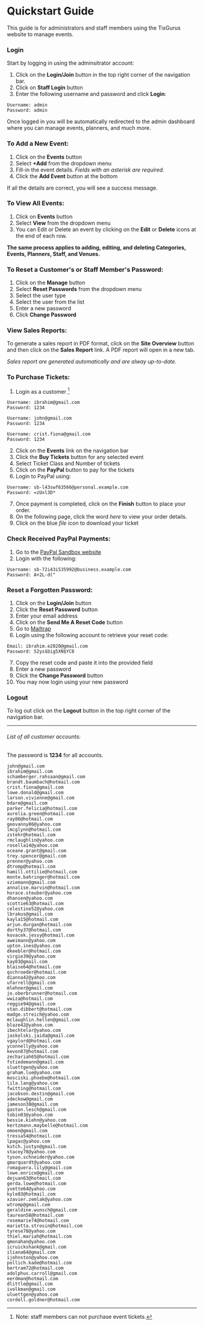 # Quickstart Guide

This guide is for administrators and staff members using the TixGurus website to manage events.

### Login
Start by logging in using the adminsitrator account:
1. Click on the **Login/Join** button in the top right corner of the navigation bar.
1. Click on **Staff Login** button
1. Enter the following username and password and click **Login**:
```
Username: admin
Password: admin
```

Once logged in you will be automatically redirected to the admin dashboard where you can manage events, planners, and much more.

### To Add a New Event:
1. Click on the **Events** button
1. Select **+Add** from the dropdown menu
1. Fill-in the event details. *Fields with an asterisk are required.*
1. Click the **Add Event** button at the bottom

If all the details are correct, you will see a success message.


### To View All Events:
1. Click on **Events** button
1. Select **View** from the dropdown menu
1. You can Edit or Delete an event by clicking on the **Edit** or **Delete** icons at the end of each row.


**The same process applies to adding, editing, and deleting Categories, Events, Planners, Staff, and Venues.**

### To Reset a Customer's or Staff Member's Password:
1. Click on the **Manage** button
1. Select **Reset Passwords** from the dropdown menu
1. Select the user type
1. Select the user from the list
1. Enter a new password
1. Click **Change Password**

### View Sales Reports:
To generate a sales report in PDF format, click on the **Site Overview** button and then click on the **Sales Report** link. A PDF report will open in a new tab.

*Sales report are generated automatically and are alway up-to-date.*

### To Purchase Tickets:
1. Login as a customer [^1]
[^1]: Note: staff members can not purchase event tickets.
```
Username: ibrahim@gmail.com
Password: 1234

Username: john@gmail.com
Password: 1234

Username: crist.fiona@gmail.com
Password: 1234
```

2. Click on the **Events** link on the navigation bar
1. Click the **Buy Tickets** button for any selected event
1. Select Ticket Class and Number of tickets
1. Click on the **PayPal** button to pay for the tickets
1. Login to PayPal using:
```
Username: sb-l43swf63566@personal.example.com
Password: =zUxl3D*
```
7. Once payment is completed, click on the **Finish** button to place your order.
1. On the following page, click the word _here_ to view your order details.
1. Click on the blue *file* icon to download your ticket


### Check Received PayPal Payments:
1. Go to the [PayPal Sandbox website](https://www.sandbox.paypal.com/signin)
1. Login with the following:
```
Username: sb-72i43i535992@business.example.com
Password: A+2L-d("
```

### Reset a Forgotten Password:
1. Click on the **Login/Join** button
1. Click the **Reset Password** button
1. Enter your email address
1. Click on the **Send Me A Reset Code** button
1. Go to [Mailtrap](https://mailtrap.io/signin)
1. Login using the following account to retrieve your reset code:
```
Email: ibrahim.e2020@gmail.com
Password: S2ys$big5XN$YC8
```
7. Copy the reset code and paste it into the provided field
1. Enter a new password
1. Click the **Change Password** button
1. You may now login using your new password

### Logout
To log out click on the **Logout** button in the top right corner of the navigation bar.

---
###### List of all customer accounts:
The password is **1234** for all accounts.
```
john@gmail.com
ibrahim@gmail.com
schamberger.rahsaan@gmail.com
brandt.baumbach@hotmail.com
crist.fiona@gmail.com
lowe.donald@gmail.com
larson.vivienne@gmail.com
bdare@gmail.com
parker.felicia@hotmail.com
aurelia.green@hotmail.com
ray86@hotmail.com
geovanny86@yahoo.com
lmcglynn@hotmail.com
zstehr@hotmail.com
rmclaughlin@yahoo.com
rosella14@yahoo.com
oceane.grant@gmail.com
trey.spencer@gmail.com
prenner@yahoo.com
dtromp@hotmail.com
hamill.ottilie@hotmail.com
monte.bahringer@hotmail.com
sziemann@gmail.com
annalise.marvin@hotmail.com
horace.steuber@yahoo.com
dhansen@yahoo.com
scottie63@hotmail.com
celestine52@yahoo.com
lbrakus@gmail.com
kayla15@hotmail.com
arjun.durgan@hotmail.com
dorthy37@hotmail.com
kovacek.jessy@hotmail.com
aweimann@yahoo.com
upton.ines@yahoo.com
dkeebler@hotmail.com
virgie39@yahoo.com
kay03@gmail.com
blaise64@hotmail.com
qschroeder@hotmail.com
dianna42@yahoo.com
ufarrell@gmail.com
mlehner@gmail.com
jo.oberbrunner@hotmail.com
wwiza@hotmail.com
reggie94@gmail.com
stan.dibbert@hotmail.com
madge.streich@yahoo.com
mclaughlin.hellen@gmail.com
blaze42@yahoo.com
ibechtelar@yahoo.com
jaskolski.jaida@gmail.com
vgaylord@hotmail.com
yconnelly@yahoo.com
kevon87@hotmail.com
zechariah65@hotmail.com
fstiedemann@gmail.com
sluettgen@yahoo.com
graham.lue@yahoo.com
mosciski.phoebe@hotmail.com
lila.lang@yahoo.com
fwitting@hotmail.com
jacobson.destin@gmail.com
xdeckow@gmail.com
jameson30@gmail.com
gaston.lesch@gmail.com
tobin03@yahoo.com
bessie.kiehn@yahoo.com
kertzmann.maybelle@hotmail.com
omoen@gmail.com
tressa54@hotmail.com
lpagac@yahoo.com
kutch.justyn@gmail.com
stacey78@yahoo.com
tyson.schneider@yahoo.com
gmarquardt@yahoo.com
romaguera.lily@gmail.com
lowe.enrico@gmail.com
dejuan63@hotmail.com
gerda.lowe@hotmail.com
yvette64@yahoo.com
kyle03@hotmail.com
xzavier.zemlak@yahoo.com
wtromp@gmail.com
geraldine.wunsch@gmail.com
taurean58@hotmail.com
rosemarie74@hotmail.com
marietta.strosin@hotmail.com
tyrese78@yahoo.com
thiel.mariah@hotmail.com
qmonahan@yahoo.com
icruickshank@gmail.com
iliana64@gmail.com
ijohnston@yahoo.com
pollich.kade@hotmail.com
bertram72@hotmail.com
adolphus.carroll@gmail.com
eerdman@hotmail.com
dlittle@gmail.com
ivolkman@gmail.com
uluettgen@yahoo.com
cordell.goldner@hotmail.com
```